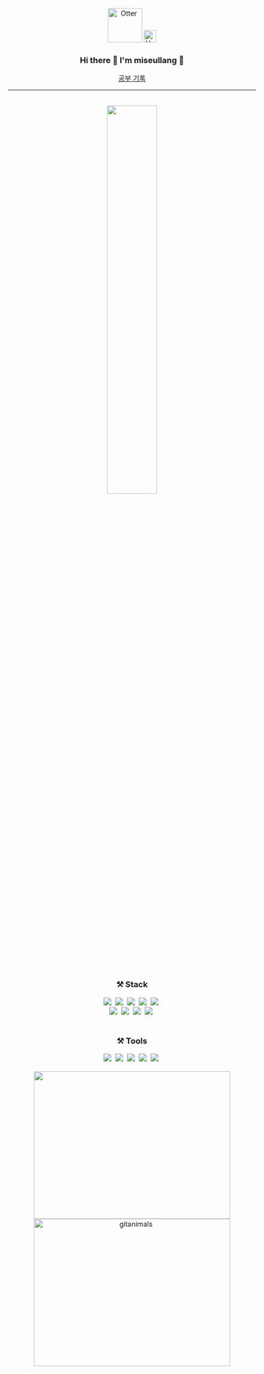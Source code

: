 <div align="center">

<img src="https://raw.githubusercontent.com/Tarikul-Islam-Anik/Animated-Fluent-Emojis/master/Emojis/Animals/Otter.png" alt="Otter" width="70" height="70" />
<img src="https://raw.githubusercontent.com/Tarikul-Islam-Anik/Animated-Fluent-Emojis/master/Emojis/Animals/Hamster.png" alt="Hamster" width="25" height="25" />
    
  ### Hi there 👋 I'm miseullang 🦦

<a href="https://github.com/miseullang/study-log"> 
  공부 기록
</a>

---


 <br>

<div align="center" >
  

<img src="https://github-readme-stats.vercel.app/api?username=miseullang&show_icons=true&theme=github_dark&hide_border=true&hide_title=false&hide=stars,contribs" width="45%" />



    
  ### ⚒ Stack
<div align="center">
  <img src="https://img.shields.io/badge/react-20232a.svg?style=for-the-badge&logo=react&logoColor=61DAFB" />&nbsp
  <img src="https://img.shields.io/badge/javascript-F7DF1E.svg?style=for-the-badge&logo=javascript&logoColor=20232a" />&nbsp
  <img src="https://img.shields.io/badge/typescript-007ACC.svg?style=for-the-badge&logo=typescript&logoColor=white" />&nbsp
  <img src="https://img.shields.io/badge/html5-E34F26.svg?style=for-the-badge&logo=html5&logoColor=white" />&nbsp
  <img src="https://img.shields.io/badge/css3-1572B6.svg?style=for-the-badge&logo=css3&logoColor=white" />&nbsp
</div>

<div align="center">
  <img src="https://img.shields.io/badge/React%20Query-FF4154?style=for-the-badge&logo=react%20query&logoColor=white" />&nbsp
  <img src="https://img.shields.io/badge/tailwindcss-1daabb.svg?style=for-the-badge&logo=tailwind-css&logoColor=white" />&nbsp
  <img src="https://img.shields.io/badge/styled--components-DB7093?style=for-the-badge&logo=styled-components&logoColor=ffd35b" />&nbsp
  <img src='https://camo.githubusercontent.com/37158ad7424690a71bccc74683cb6413c62d76bdbd052a578ac2ac0cd4480ae2/68747470733a2f2f696d672e736869656c64732e696f2f62616467652f5675652e6a732d2532333335343935652e7376673f7374796c653d666f722d7468652d6261646765266c6f676f3d5675652e6a73266c6f676f436f6c6f723d253233344643303844' />&nbsp
</div>

<br>


 ### ⚒ Tools
<div align="center">
  <img src="https://img.shields.io/badge/git-F05033.svg?style=for-the-badge&logo=git&logoColor=white" />&nbsp
  <img src="https://img.shields.io/badge/github-181717.svg?style=for-the-badge&logo=github&logoColor=white" />&nbsp
  <img src="https://img.shields.io/badge/Jira-0052CC.svg?style=for-the-badge&logo=jira&logoColor=white" />&nbsp
  <img src="https://img.shields.io/badge/Notion-F3F3F3.svg?style=for-the-badge&logo=notion&logoColor=black" />&nbsp
  <img src="https://img.shields.io/badge/figma-F24E1E.svg?style=for-the-badge&logo=figma&logoColor=white" />&nbsp
</div>

<br>

<a href="https://github.com/devxb/gitanimals">
<img
  src="https://render.gitanimals.org/farms/miseullang"
  width="400"
  height="300"
/>
</a>
<a href="https://www.gitanimals.org/">
      <img
        src="https://render.gitanimals.org/guilds/714071317917582095/draw"
        width="400"
        height="300"
        alt="gitanimals"
      />
    </a>
